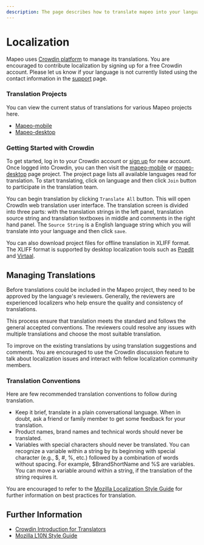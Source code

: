 ```yaml
---
description: The page describes how to translate mapeo into your language.
---
```


# Localization

Mapeo uses [Crowdin platform](https://crowdin.com/) to manage its translations. You are encouraged to contribute localization by signing up for a free Crowdin account. Please let us know if your language is not currently listed using the contact information in the [support](../support.md) page.

### Translation Projects&#x20;

You can view the current status of translations for various Mapeo projects here.

* [Mapeo-mobile](https://crowdin.com/project/mapeo-mobile)
* [Mapeo-desktop](https://crowdin.com/project/mapeo-desktop)

### Getting Started with Crowdin

To get started, log in to your Crowdin account or [sign up](https://crowdin.com/join) for new account. Once logged into Crowdin, you can then visit the [mapeo-mobile](https://crowdin.com/project/mapeo-mobile) or [mapeo-desktop](https://crowdin.com/project/mapeo-desktop) page project. The project page lists all available languages read for translation. To start translating, click on language and then click `Join` button to participate in the translation team.

You can begin translation by clicking `Translate All` button. This will open CrowdIn web translation user interface. The translation screen is divided into three parts: with the translation strings in the left panel, translation source string and translation textboxes in middle and comments in the right hand panel. The `Source String` is a English language string which you will translate into your language and then click `save`.

You can also download project files for offline translation in XLIFF format. The XLIFF format is supported by desktop localization tools such as [Poedit](https://poedit.net/vi) and [Virtaal](https://virtaal.translatehouse.org/).

## Managing Translations

Before translations could be included in the Mapeo project, they need to be approved by the language's reviewers. Generally, the reviewers are experienced localizers who help ensure the quality and consistency of translations.

This process ensure that translation meets the standard and follows the general accepted conventions. The reviewers could resolve any issues with multiple translations and choose the most suitable translation.

To improve on the existing translations by using translation suggestions and comments. You are encouraged to use the Crowdin discussion feature to talk about localization issues and interact with fellow localization community members.

### Translation Conventions

Here are few recommended translation conventions to follow during translation.

* Keep it brief, translate in a plain conversational language. When in doubt, ask a friend or family member to get some feedback for your translation.
* Product names, brand names and technical words should never be translated.
* Variables with special characters should never be translated. You can recognize a variable within a string by its beginning with special character (e.g., $, #, %, etc.) followed by a combination of words without spacing. For example, $BrandShortName and %S are variables. You can move a variable around within a string, if the translation of the string requires it.

You are encouraged to refer to the [Mozilla Localization Style Guide](https://mozilla-l10n.github.io/styleguides/mozilla\_general/) for further information on best practices for translation.

## Further Information

* [Crowdin Introduction for Translators](https://support.crowdin.com/crowdin-intro/)
* [Mozilla L10N Style Guide](https://wiki.mozilla.org/L10n:Teams:tl/Style\_Guide)
